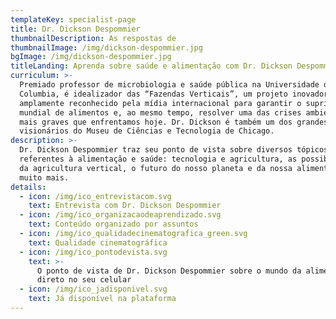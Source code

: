 ```yaml
---
templateKey: specialist-page
title: Dr. Dickson Despommier
thumbnailDescription: As respostas de
thumbnailImage: /img/dickson-despommier.jpg
bgImage: /img/dickson-despommier.jpg
titleLanding: Aprenda sobre saúde e alimentação com Dr. Dickson Despommier
curriculum: >-
  Premiado professor de microbiologia e saúde pública na Universidade de
  Columbia, é idealizador das “Fazendas Verticais”, um projeto inovador e
  amplamente reconhecido pela mídia internacional para garantir o suprimento
  mundial de alimentos e, ao mesmo tempo, resolver uma das crises ambientais
  mais graves que enfrentamos hoje. Dr. Dickson é também um dos grandes
  visionários do Museu de Ciências e Tecnologia de Chicago.
description: >-
  Dr. Dickson Despommier traz seu ponto de vista sobre diversos tópicos
  referentes à alimentação e saúde: tecnologia e agricultura, as possibilidades
  da agricultura vertical, o futuro do nosso planeta e da nossa alimentação, e
  muito mais.
details:
  - icon: /img/ico_entrevistacom.svg
    text: Entrevista com Dr. Dickson Despommier
  - icon: /img/ico_organizacaodeaprendizado.svg
    text: Conteúdo organizado por assuntos
  - icon: /img/ico_qualidadecinematografica_green.svg
    text: Qualidade cinematográfica
  - icon: /img/ico_pontodevista.svg
    text: >-
      O ponto de vista de Dr. Dickson Despommier sobre o mundo da alimentação
      direto no seu celular
  - icon: /img/ico_jadisponivel.svg
    text: Já disponível na plataforma
---
```


